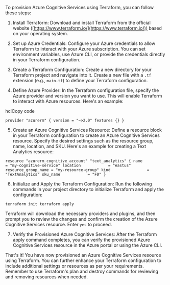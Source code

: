 
To provision Azure Cognitive Services using Terraform, you can follow these steps:

1.  Install Terraform: Download and install Terraform from the official website ([https://www.terraform.io/](https://www.terraform.io/)) based on your operating system.
    
2.  Set up Azure Credentials: Configure your Azure credentials to allow Terraform to interact with your Azure subscription. You can set environment variables, use Azure CLI, or provide the credentials directly in your Terraform configuration.
    
3.  Create a Terraform Configuration: Create a new directory for your Terraform project and navigate into it. Create a new file with a `.tf` extension (e.g., `main.tf`) to define your Terraform configuration.
    
4.  Define Azure Provider: In the Terraform configuration file, specify the Azure provider and version you want to use. This will enable Terraform to interact with Azure resources. Here's an example:
    

hclCopy code

`provider "azurerm" {
  version = "~>2.0"
  features {}
}` 

5.  Create an Azure Cognitive Services Resource: Define a resource block in your Terraform configuration to create an Azure Cognitive Services resource. Specify the desired settings such as the resource group, name, location, and SKU. Here's an example for creating a Text Analytics resource:



`resource "azurerm_cognitive_account" "text_analytics" {
  name                = "my-cognitive-service"
  location            = "eastus"
  resource_group_name = "my-resource-group"
  kind                = "TextAnalytics"
  sku_name            = "F0"
}` 

6.  Initialize and Apply the Terraform Configuration: Run the following commands in your project directory to initialize Terraform and apply the configuration:



`terraform init
terraform apply` 

Terraform will download the necessary providers and plugins, and then prompt you to review the changes and confirm the creation of the Azure Cognitive Services resource. Enter `yes` to proceed.

7.  Verify the Provisioned Azure Cognitive Services: After the Terraform apply command completes, you can verify the provisioned Azure Cognitive Services resource in the Azure portal or using the Azure CLI.

That's it! You have now provisioned an Azure Cognitive Services resource using Terraform. You can further enhance your Terraform configuration to include additional settings or resources as per your requirements. Remember to use Terraform's plan and destroy commands for reviewing and removing resources when needed.